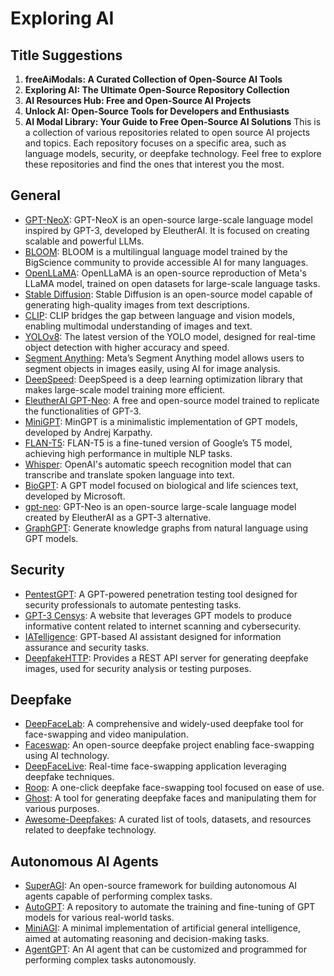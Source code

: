 # Exploring AI

## Title Suggestions
1. **freeAiModals: A Curated Collection of Open-Source AI Tools**
2. **Exploring AI: The Ultimate Open-Source Repository Collection**
3. **AI Resources Hub: Free and Open-Source AI Projects**
4. **Unlock AI: Open-Source Tools for Developers and Enthusiasts**
5. **AI Modal Library: Your Guide to Free Open-Source AI Solutions**
This is a collection of various repositories related to open source AI projects and topics. Each repository focuses on a specific area, such as language models, security, or deepfake technology. Feel free to explore these repositories and find the ones that interest you the most.

## General

- [GPT-NeoX](https://github.com/EleutherAI/gpt-neox): GPT-NeoX is an open-source large-scale language model inspired by GPT-3, developed by EleutherAI. It is focused on creating scalable and powerful LLMs.
- [BLOOM](https://github.com/bigscience-workshop/bloom): BLOOM is a multilingual language model trained by the BigScience community to provide accessible AI for many languages.
- [OpenLLaMA](https://github.com/openlm-research/open_llama): OpenLLaMA is an open-source reproduction of Meta's LLaMA model, trained on open datasets for large-scale language tasks.
- [Stable Diffusion](https://github.com/CompVis/stable-diffusion): Stable Diffusion is an open-source model capable of generating high-quality images from text descriptions.
- [CLIP](https://github.com/openai/CLIP): CLIP bridges the gap between language and vision models, enabling multimodal understanding of images and text.
- [YOLOv8](https://github.com/ultralytics/yolov8): The latest version of the YOLO model, designed for real-time object detection with higher accuracy and speed.
- [Segment Anything](https://github.com/facebookresearch/segment-anything): Meta’s Segment Anything model allows users to segment objects in images easily, using AI for image analysis.
- [DeepSpeed](https://github.com/microsoft/DeepSpeed): DeepSpeed is a deep learning optimization library that makes large-scale model training more efficient.
- [EleutherAI GPT-Neo](https://github.com/EleutherAI/gpt-neo): A free and open-source model trained to replicate the functionalities of GPT-3.
- [MiniGPT](https://github.com/karpathy/minGPT): MinGPT is a minimalistic implementation of GPT models, developed by Andrej Karpathy.
- [FLAN-T5](https://github.com/google-research/t5x): FLAN-T5 is a fine-tuned version of Google’s T5 model, achieving high performance in multiple NLP tasks.
- [Whisper](https://github.com/openai/whisper): OpenAI's automatic speech recognition model that can transcribe and translate spoken language into text.
- [BioGPT](https://github.com/microsoft/BioGPT): A GPT model focused on biological and life sciences text, developed by Microsoft.
- [gpt-neo](https://github.com/EleutherAI/gpt-neo): GPT-Neo is an open-source large-scale language model created by EleutherAI as a GPT-3 alternative.
- [GraphGPT](https://github.com/varunshenoy/GraphGPT): Generate knowledge graphs from natural language using GPT models.

## Security

- [PentestGPT](https://github.com/GreyDGL/PentestGPT): A GPT-powered penetration testing tool designed for security professionals to automate pentesting tasks.
- [GPT-3 Censys](https://gpt.censys.io): A website that leverages GPT models to produce informative content related to internet scanning and cybersecurity.
- [IATelligence](https://github.com/fr0gger/IATelligence): GPT-based AI assistant designed for information assurance and security tasks.
- [DeepfakeHTTP](https://github.com/xnbox/DeepfakeHTTP): Provides a REST API server for generating deepfake images, used for security analysis or testing purposes.

## Deepfake

- [DeepFaceLab](https://github.com/iperov/DeepFaceLab): A comprehensive and widely-used deepfake tool for face-swapping and video manipulation.
- [Faceswap](https://github.com/deepfakes/faceswap): An open-source deepfake project enabling face-swapping using AI technology.
- [DeepFaceLive](https://github.com/iperov/DeepFaceLive): Real-time face-swapping application leveraging deepfake techniques.
- [Roop](https://github.com/s0md3v/roop): A one-click deepfake face-swapping tool focused on ease of use.
- [Ghost](https://github.com/ai-forever/ghost): A tool for generating deepfake faces and manipulating them for various purposes.
- [Awesome-Deepfakes](https://github.com/aerophile/awesome-deepfakes): A curated list of tools, datasets, and resources related to deepfake technology.

## Autonomous AI Agents

- [SuperAGI](https://github.com/TransformerOptimus/SuperAGI): An open-source framework for building autonomous AI agents capable of performing complex tasks.
- [AutoGPT](https://github.com/Significant-Gravitas/Auto-GPT): A repository to automate the training and fine-tuning of GPT models for various real-world tasks.
- [MiniAGI](https://github.com/muellerberndt/mini-agi): A minimal implementation of artificial general intelligence, aimed at automating reasoning and decision-making tasks.
- [AgentGPT](https://github.com/reworkd/AgentGPT): An AI agent that can be customized and programmed for performing complex tasks autonomously.
